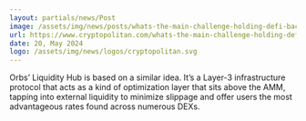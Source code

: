 ```yaml
---
layout: partials/news/Post
image: /assets/img/news/posts/whats-the-main-challenge-holding-defi-back-liquidity.webp
url: https://www.cryptopolitan.com/whats-the-main-challenge-holding-defi-back-liquidity/
date: 20, May 2024
logo: /assets/img/news/logos/cryptopolitan.svg
---
```


Orbs’ Liquidity Hub is based on a similar idea. It’s a Layer-3 infrastructure protocol that acts as a kind of optimization layer that sits above the AMM, tapping into external liquidity to minimize slippage and offer users the most advantageous rates found across numerous DEXs.

